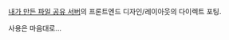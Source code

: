 [내가 만든 파일 공유 서버](https://github.com/foxtrot-99/file-server-2)의 프론트엔드 디자인/레이아웃의 다이렉트 포팅.

사용은 마음대로...

